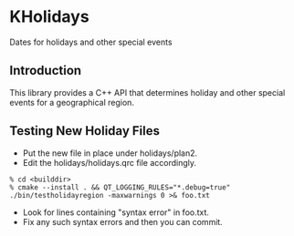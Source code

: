 # KHolidays #

Dates for holidays and other special events

## Introduction

This library provides a C++ API that determines holiday and other
special events for a geographical region.

## Testing New Holiday Files

* Put the new file in place under holidays/plan2.
* Edit the holidays/holidays.qrc file accordingly.
```
% cd <builddir>
% cmake --install . && QT_LOGGING_RULES="*.debug=true" ./bin/testholidayregion -maxwarnings 0 >& foo.txt
```
* Look for lines containing "syntax error" in foo.txt.
* Fix any such syntax errors and then you can commit.


